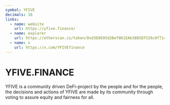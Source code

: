 ```yaml
---
symbol: YFIVE
decimals: 18
links:
  - name: website
    url: https://yfive.finance/
  - name: explorer
    url: https://etherscan.io/token/0xd3E8695d2Bef061EAb38B5EF526c0f714108119C
  - name: x
    url: https://x.com/YFIVEfinance
---
```


# YFIVE.FINANCE

YFIVE is a community driven DeFi-project by the people and for the people, the decisions and actions of YFIVE are made by its community through voting to assure equity and fairness for all.
